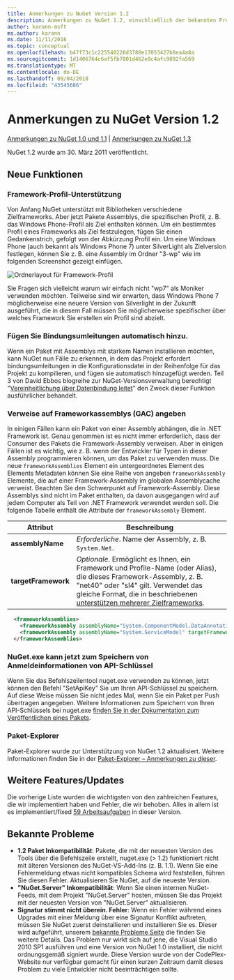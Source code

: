 ```yaml
---
title: Anmerkungen zu NuGet Version 1.2
description: Anmerkungen zu NuGet 1.2, einschließlich der bekannten Probleme, Fehlerkorrekturen, hinzugefügter Features und DCRs.
author: karann-msft
ms.author: karann
ms.date: 11/11/2016
ms.topic: conceptual
ms.openlocfilehash: b47f73c1c225540226d3780e17053427b8ea4a8a
ms.sourcegitcommit: 1d1406764c6af5fb7801d462e0c4afc9092fa569
ms.translationtype: MT
ms.contentlocale: de-DE
ms.lasthandoff: 09/04/2018
ms.locfileid: "43545686"
---
```

# <a name="nuget-12-release-notes"></a>Anmerkungen zu NuGet Version 1.2

[Anmerkungen zu NuGet 1.0 und 1.1](../release-notes/nuget-1.1.md) | [Anmerkungen zu NuGet 1.3](../release-notes/nuget-1.3.md)

NuGet 1.2 wurde am 30. März 2011 veröffentlicht.

## <a name="new-features"></a>Neue Funktionen

### <a name="framework-profile-support"></a>Framework-Profil-Unterstützung

Von Anfang NuGet unterstützt mit Bibliotheken verschiedene Zielframeworks. Aber jetzt Pakete Assemblys, die spezifischen Profil, z. B. das Windows Phone-Profil als Ziel enthalten können. Um ein bestimmtes Profil eines Frameworks als Ziel festzulegen, fügen Sie einen Gedankenstrich, gefolgt von der Abkürzung Profil ein. Um eine Windows Phone (auch bekannt als Windows Phone 7) unter SilverLight als Zielversion festlegen, können Sie z. B. eine Assembly im Ordner "3-wp" wie im folgenden Screenshot gezeigt einfügen.

![Ordnerlayout für Framework-Profil](./media/framework-profile-support.png)

Sie Fragen sich vielleicht warum wir einfach nicht "wp7" als Moniker verwenden möchten. Teilweise sind wir erwarten, dass Windows Phone 7 möglicherweise eine neuere Version von Silverlight in der Zukunft ausgeführt, die in diesem Fall müssen Sie möglicherweise spezifischer über welches Framework Sie erstellen ein Profil sind abzielt.

### <a name="automatically-add-binding-redirects"></a>Fügen Sie Bindungsumleitungen automatisch hinzu.

Wenn ein Paket mit Assemblys mit starkem Namen installieren möchten, kann NuGet nun Fälle zu erkennen, in dem das Projekt erfordert bindungsumleitungen in die Konfigurationsdatei in der Reihenfolge für das Projekt zu kompilieren, und fügen sie automatisch hinzugefügt werden. Teil 3 von David Ebbos blogreihe zur NuGet-Versionsverwaltung berechtigt "[Vereinheitlichung über Datenbindung leitet](http://blog.davidebbo.com/2011/01/nuget-versioning-part-3-unification-via.html)" den Zweck dieser Funktion ausführlicher behandelt.

<a name="framework-assembly-refs"></a>

### <a name="specifying-framework-assembly-references-gac"></a>Verweise auf Frameworkassemblys (GAC) angeben

In einigen Fällen kann ein Paket von einer Assembly abhängen, die in .NET Framework ist. Genau genommen ist es nicht immer erforderlich, dass der Consumer des Pakets die Framework-Assembly verweisen. Aber in einigen Fällen ist es wichtig, wie z. B. wenn der Entwickler für Typen in dieser Assembly programmieren können, um das Paket zu verwenden muss. Die neue `frameworkAssemblies` Element ein untergeordnetes Element des Elements Metadaten können Sie eine Reihe von angeben `frameworkAssembly` Elemente, die auf einer Framework-Assembly im globalen Assemblycache verweist. Beachten Sie den Schwerpunkt auf Framework-Assembly.
Diese Assemblys sind nicht im Paket enthalten, da davon ausgegangen wird auf jedem Computer als Teil von .NET Framework verwendet werden soll. Die folgende Tabelle enthält die Attribute der `frameworkAssembly` Element.


|Attribut |Beschreibung|
|----------------|-----------|
|**assemblyName**|*Erforderliche*. Name der Assembly, z. B. `System.Net`.|
|**targetFramework**|*Optionale*. Ermöglicht es Ihnen, ein Framework und Profile-Name (oder Alias), die dieses Framework-Assembly, z. B. "net40" oder "sl4" gilt. Verwendet das gleiche Format, die in beschriebenen [unterstützen mehrerer Zielframeworks](../create-packages/supporting-multiple-target-frameworks.md).|

```xml
  <frameworkAssemblies>
    <frameworkAssembly assemblyName="System.ComponentModel.DataAnnotations" targetFramework="net40" />
    <frameworkAssembly assemblyName="System.ServiceModel" targetFramework="net40" />
  </frameworkAssemblies>
```

### <a name="nugetexe-now-is-able-to-store-api-key-credentials"></a>NuGet.exe kann jetzt zum Speichern von Anmeldeinformationen von API-Schlüssel

Wenn Sie das Befehlszeilentool nuget.exe verwenden zu können, jetzt können den Befehl "SetApiKey" Sie um Ihren API-Schlüssel zu speichern. Auf diese Weise müssen Sie nicht jedes Mal, wenn Sie ein Paket per Push übertragen angegeben. Weitere Informationen zum Speichern von Ihren API-Schlüssels bei nuget.exe [finden Sie in der Dokumentation zum Veröffentlichen eines Pakets](../create-packages/publish-a-package.md).

### <a name="package-explorer"></a>Paket-Explorer
Paket-Explorer wurde zur Unterstützung von NuGet 1.2 aktualisiert. Weitere Informationen finden Sie in der [Paket-Explorer – Anmerkungen zu dieser](http://nuget.codeplex.com/wikipage?title=New%20features%20in%20NuGet%20Package%20Explorer%201.0).

## <a name="other-featuresfixes"></a>Weitere Features/Updates

Die vorherige Liste wurden die wichtigsten von den zahlreichen Features, die wir implementiert haben und Fehler, die wir behoben. Alles in allem ist es implementiert/fixed [59 Arbeitsaufgaben](http://nuget.codeplex.com/workitem/list/advanced?keyword=&status=All&type=All&priority=All&release=NuGet%201.2&assignedTo=All&component=All&sortField=Votes&sortDirection=Descending&page=0) in dieser Version.

## <a name="known-issues"></a>Bekannte Probleme

* **1.2 Paket Inkompatibilität**: Pakete, die mit der neuesten Version des Tools über die Befehlszeile erstellt, nuget.exe (> 1.2) funktioniert nicht mit älteren Versionen des NuGet-VS-Add-Ins (z. B. 1.1). Wenn Sie eine Fehlermeldung etwas nicht kompatibles Schema wird feststellen, führen Sie diesen Fehler. Aktualisieren Sie NuGet, auf die neueste Version.
* **"NuGet.Server" Inkompatibilität**: Wenn Sie einen internen NuGet-Feeds, mit dem Projekt "NuGet.Server" hosten, müssen Sie das Projekt mit der neuesten Version von "NuGet.Server" aktualisieren.
* **Signatur stimmt nicht überein. Fehler**: Wenn ein Fehler während eines Upgrades mit einer Meldung über eine Signatur Konflikt auftreten, müssen Sie NuGet zuerst deinstallieren und installieren Sie es. Dieser wird aufgeführt, unserem [bekannte Probleme Seite](../release-notes/known-issues.md) die finden Sie weitere Details. Das Problem nur wirkt sich auf jene, die Visual Studio 2010 SP1 ausführen und eine Version von NuGet 1.0 installiert, die nicht ordnungsgemäß signiert wurde. Diese Version wurde von der CodePlex-Website nur verfügbar gemacht für einen kurzen Zeitraum damit dieses Problem zu viele Entwickler nicht beeinträchtigen sollte.